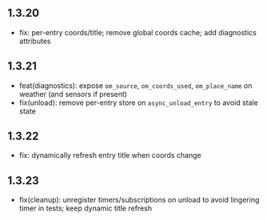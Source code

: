 ## 1.3.20
- fix: per-entry coords/title; remove global coords cache; add diagnostics attributes

## 1.3.21
- feat(diagnostics): expose `om_source`, `om_coords_used`, `om_place_name` on weather (and sensors if present)
- fix(unload): remove per-entry store on `async_unload_entry` to avoid stale state

## 1.3.22
- fix: dynamically refresh entry title when coords change

## 1.3.23
- fix(cleanup): unregister timers/subscriptions on unload to avoid lingering timer in tests; keep dynamic title refresh
